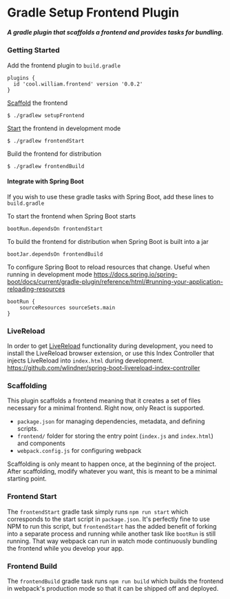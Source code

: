 # Gradle Setup Frontend Plugin
##### A gradle plugin that scaffolds a frontend and provides tasks for bundling.

### Getting Started
Add the frontend plugin to `build.gradle`
```
plugins {
  id 'cool.william.frontend' version '0.0.2'
}
```

[Scaffold](#scaffolding) the frontend
```
$ ./gradlew setupFrontend
```

[Start](#frontend-start) the frontend in development mode
```
$ ./gradlew frontendStart
```

Build the frontend for distribution
```
$ ./gradlew frontendBuild
```

#### Integrate with Spring Boot
If you wish to use these gradle tasks with Spring Boot, add these lines to `build.gradle`

To start the frontend when Spring Boot starts
```
bootRun.dependsOn frontendStart
```

To build the frontend for distribution when Spring Boot is built into a jar
```
bootJar.dependsOn frontendBuild
```

To configure Spring Boot to reload resources that change. Useful when running in development mode
https://docs.spring.io/spring-boot/docs/current/gradle-plugin/reference/html/#running-your-application-reloading-resources
```
bootRun {
    sourceResources sourceSets.main
}
```

### LiveReload
In order to get [LiveReload](http://livereload.com/) functionality during development, you need to install the LiveReload browser extension, or use this Index Controller that injects LiveReload into `index.html` during development.
https://github.com/wlindner/spring-boot-livereload-index-controller

### Scaffolding
This plugin scaffolds a frontend meaning that it creates a set of files necessary for a minimal frontend. Right now, only React is supported. 
- `package.json` for managing dependencies, metadata, and defining scripts.
- `frontend/` folder for storing the entry point (`index.js` and `index.html`) and components
- `webpack.config.js` for configuring webpack

Scaffolding is only meant to happen once, at the beginning of the project. After scaffolding, modify whatever you want, this is meant to be a minimal starting point.

### Frontend Start
The `frontendStart` gradle task simply runs `npm run start` which corresponds to the start script in `package.json`. It's perfectly fine to use NPM to run this script, but `frontendStart` has the added benefit of forking into a separate process and running while another task like `bootRun` is still running. That way webpack can run in watch mode continuously bundling the frontend while you develop your app.

### Frontend Build
The `frontendBuild` gradle task runs `npm run build` which builds the frontend in webpack's production mode so that it can be shipped off and deployed.
